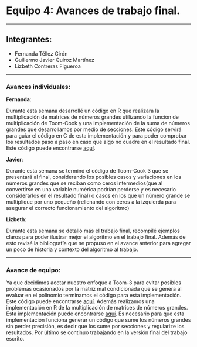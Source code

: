 # Equipo 4: Avances de trabajo final.

---

## Integrantes:
* Fernanda Téllez Girón
* Guillermo Javier Quiroz Martínez
* Lizbeth Contreras Figueroa

---

### Avances individuales:

**Fernanda**:

Durante esta semana desarrollé un código en R que realizara la multiplicación de matrices de números grandes utilizando la función de multiplicación de Toom-Cook y una implementación de la suma de números grandes que desarrollamos por medio de secciones. Este código servirá para guiar el código en C de esta implementación y para poder comprobar los resultados paso a paso en caso que algo no cuadre en el resultado final. Este código puede encontrarse [aquí](./codigoR).

**Javier**:

Durante esta semana se terminó el código de Toom-Cook 3 que se presentará al final, considerando los posibles casos y variaciones en los números grandes que se reciban como ceros intermedios(que al convertirse en una variable numérica podrían perderse y es necesario considerarlos en el resultado final) o casos en los que un número grande se multiplique por uno pequeño (rellenando con ceros a la izquierda para asegurar el correcto funcionamiento del algoritmo)


**Lizbeth**:

Durante esta semana se detalló más el trabajo final, recompilé ejemplos claros para poder ilustrar mejor el algoritmo en el trabajo final. Además de esto revisé la bibliografía que se propuso en el avance anterior para agregar un poco de  historia y contexto del algoritmo al trabajo. 


---

### Avance de equipo:


Ya que decidimos acotar nuestro enfoque a Toom-3 para evitar posibles problemas ocasionados por la matriz mal condicionada que se genera al evaluar en el polinomio terminamos el código para esta implementación. Este código puede encontrarse [aquí](./codigoC). Además realizamos una implementación en R de la multiplicación de matrices de números grandes. Esta implementación puede encontrarse [aquí](./codigoR). Es necesario para que esta implementación funciona generar un código que sume los números grandes sin perder precisión, es decir que los sume por secciones y regularize los resultados. 
Por último se continuo trabajando en la versión final del trabajo escrito. 






